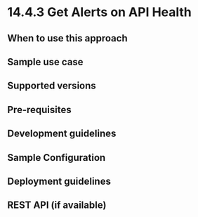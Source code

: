 # 14.4.3 Get Alerts on API Health



## When to use this approach


## Sample use case


## Supported versions


## Pre-requisites


## Development guidelines

## Sample Configuration


## Deployment guidelines


## REST API (if available)

